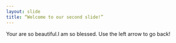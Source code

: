 ```yaml
---
layout: slide
title: “Welcome to our second slide!”
---
```

Your are so beautiful.I am so blessed.
Use the left arrow to go back!
